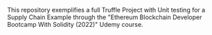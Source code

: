 This repository exemplifies a full Truffle Project with Unit testing for a Supply Chain Example through the "Ethereum Blockchain Developer Bootcamp With Solidity (2022)" Udemy course.